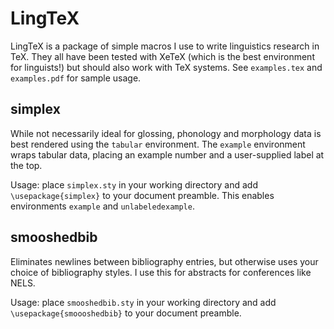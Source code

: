 LingTeX
=======

LingTeX is a package of simple macros I use to write linguistics research in TeX. They all have been tested with XeTeX (which is the best environment for linguists!) but should also work with TeX systems. See `examples.tex` and `examples.pdf` for sample usage.

simplex
-------

While not necessarily ideal for glossing, phonology and morphology data is best rendered using the `tabular` environment. The `example` environment wraps tabular data, placing an example number and a user-supplied label at the top. 

Usage: place `simplex.sty` in your working directory and add `\usepackage{simplex}` to your document preamble. This enables environments `example` and `unlabeledexample`. 

smooshedbib
-----------

Eliminates newlines between bibliography entries, but otherwise uses your choice of bibliography styles. I use this for abstracts for conferences like NELS.

Usage: place `smooshedbib.sty` in your working directory and add `\usepackage{smoooshedbib}` to your document preamble.
